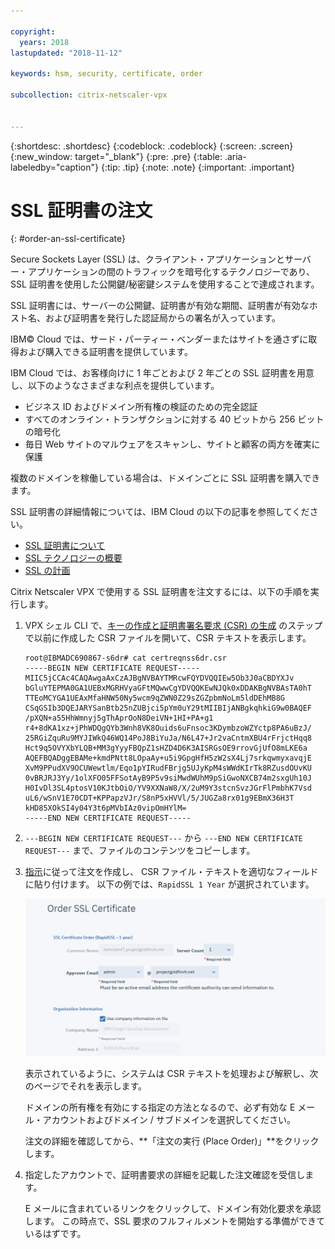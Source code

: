 ```yaml
---

copyright:
  years: 2018
lastupdated: "2018-11-12"

keywords: hsm, security, certificate, order

subcollection: citrix-netscaler-vpx


---
```


{:shortdesc: .shortdesc}
{:codeblock: .codeblock}
{:screen: .screen}
{:new_window: target="_blank"}
{:pre: .pre}
{:table: .aria-labeledby="caption"}
{:tip: .tip}
{:note: .note}
{:important: .important}

# SSL 証明書の注文
{: #order-an-ssl-certificate}

Secure Sockets Layer (SSL) は、クライアント・アプリケーションとサーバー・アプリケーションの間のトラフィックを暗号化するテクノロジーであり、SSL 証明書を使用した公開鍵/秘密鍵システムを使用することで達成されます。

SSL 証明書には、サーバーの公開鍵、証明書が有効な期間、証明書が有効なホスト名、および証明書を発行した認証局からの署名が入っています。

IBM© Cloud では、サード・パーティー・ベンダーまたはサイトを通さずに取得および購入できる証明書を提供しています。

IBM Cloud では、お客様向けに 1 年ごとおよび 2 年ごとの SSL 証明書を用意し、以下のようなさまざまな利点を提供しています。

* ビジネス ID およびドメイン所有権の検証のための完全認証
* すべてのオンライン・トランザクションに対する 40 ビットから 256 ビットの暗号化
* 毎日 Web サイトのマルウェアをスキャンし、サイトと顧客の両方を確実に保護

複数のドメインを稼働している場合は、ドメインごとに SSL 証明書を購入できます。

SSL 証明書の詳細情報については、IBM Cloud の以下の記事を参照してください。

* [SSL 証明書について](/docs/infrastructure/ssl-certificates?topic=ssl-certificates-about-ssl-certificates)
* [SSL テクノロジーの概要](/docs/infrastructure/ssl-certificates?topic=ssl-certificates-introduction-to-ssl-technology)
* [SSL の計画](/docs/infrastructure/ssl-certificates?topic=ssl-certificates-planning-for-ssl)

Citrix Netscaler VPX で使用する SSL 証明書を注文するには、以下の手順を実行します。

1.	VPX シェル CLI で、[キーの作成と証明書署名要求 (CSR) の生成](/docs/infrastructure/citrix-netscaler-vpx?topic=citrix-netscaler-vpx-create-keys-and-generate-the-certificate-signing-request-csr-) のステップで以前に作成した CSR ファイルを開いて、CSR テキストを表示します。

	```
	root@IBMADC690867-s6dr# cat certreqnss6dr.csr
	-----BEGIN NEW CERTIFICATE REQUEST-----
	MIIC5jCCAc4CAQAwgaAxCzAJBgNVBAYTMRcwFQYDVQQIEw5Ob3J0aCBDYXJv
	bGluYTEPMA0GA1UEBxMGRHVyaGFtMQwwCgYDVQQKEwNJQk0xDDAKBgNVBAsTA0hT
	TTEoMCYGA1UEAxMfaHNW50Ny5wcm9qZWN0Z29sZGZpbmNoLm5ldDEhMB8G
	CSqGSIb3DQEJARYSanBtb25nZUBjci5pYm0uY29tMIIBIjANBgkqhkiG9w0BAQEF
	/pXQN+a55HhWmnyj5gThAprOoN8DeiVN+1HI+PA+g1
	r4+8dKA1xz+jPhWDQgQYb3Wnh8VK8Ouids6uFnsoc3KDymbzoWZYctp8PA6uBzJ/
	25RGiZquRu9MYJIWkQ46WQ14PoJ8BiYuJa/N6L47+Jr2vaCntmXBU4rFrjctHqq8
	Hct9q5OVYXbYLQB+MM3gYyyFBQpZ1sHZD4D6K3AISRGsOE9rrovGjUfO8mLKE6a
	AQEFBQADggEBAMe+kmdPNtt8LOpaAy+u5i9GpgHfH5zW2sX4Lj7srkqwmyxavqjE
	XvM9PPudXV9OCUWewtlm/Eqo1pYIRudFBrjg5UJyKpM4sWWdKIrTk8RZusdOUvKU
	0vBRJRJ3Yy/1olXFO05FFSotAyB9P5v9siMwdWUhM9pSiGwoNXCB74m2sxgUh10J
	H0IvDl3SL4ptosV10KJtbOiO/YV9XXNaW8/X/2uM9Y3stcnSvzJGrFlPmbhK7Vsd
	uL6/wSnV1E70CDT+KPPapzVJr/S8nP5xHVVl/5/JUGZa8rx01g9EBmX36H3T
	kHD85XOkSI4y04Y3t6pMVbIAz0vipOmHYlM=
	-----END NEW CERTIFICATE REQUEST-----
	```

2.	`---BEGIN NEW CERTIFICATE REQUEST---` から `---END NEW CERTIFICATE REQUEST---` まで、ファイルのコンテンツをコピーします。

3.	[指示](/docs/infrastructure/ssl-certificates?topic=ssl-certificates-getting-started-tutorial#ordering-ssl-certificates)に従って注文を作成し、 CSR ファイル・テキストを適切なフィールドに貼り付けます。 以下の例では、`RapidSSL 1 Year` が選択されています。

	<img src="images/5-Order-Certificate_1.png" alt="図面" style="width: 550px;"/>

	表示されているように、システムは CSR テキストを処理および解釈し、次のページでそれを表示します。

	ドメインの所有権を有効にする指定の方法となるので、必ず有効な E メール・アカウントおよびドメイン / サブドメインを選択してください。

	注文の詳細を確認してから、**「注文の実行 (Place Order)」**をクリックします。

4. 指定したアカウントで、証明書要求の詳細を記載した注文確認を受信します。

	E メールに含まれているリンクをクリックして、ドメイン有効化要求を承認します。 この時点で、SSL 要求のフルフィルメントを開始する準備ができているはずです。
